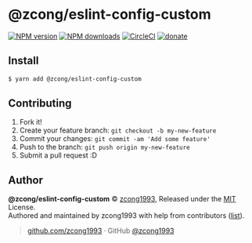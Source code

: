 # @zcong/eslint-config-custom

[![NPM version](https://img.shields.io/npm/v/@zcong/eslint-config-custom.svg?style=flat)](https://npmjs.com/package/@zcong/eslint-config-custom) [![NPM downloads](https://img.shields.io/npm/dm/@zcong/eslint-config-custom.svg?style=flat)](https://npmjs.com/package/@zcong/eslint-config-custom) [![CircleCI](https://circleci.com/gh/zcong1993/eslint-config-custom/tree/master.svg?style=shield)](https://circleci.com/gh/zcong1993/eslint-config-custom/tree/master) [![donate](https://img.shields.io/badge/$-donate-ff69b4.svg?maxAge=2592000&style=flat)](https://github.com/zcong1993/donate)

## Install

```bash
$ yarn add @zcong/eslint-config-custom
```

## Contributing

1. Fork it!
2. Create your feature branch: `git checkout -b my-new-feature`
3. Commit your changes: `git commit -am 'Add some feature'`
4. Push to the branch: `git push origin my-new-feature`
5. Submit a pull request :D

## Author

**@zcong/eslint-config-custom** © [zcong1993](https://github.com/zcong1993), Released under the [MIT](./LICENSE) License.<br>
Authored and maintained by zcong1993 with help from contributors ([list](https://github.com/zcong1993/@zcong/eslint-config-custom/contributors)).

> [github.com/zcong1993](https://github.com/zcong1993) · GitHub [@zcong1993](https://github.com/zcong1993)
